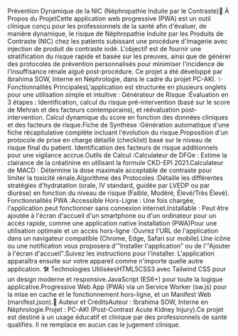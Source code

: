 Prévention Dynamique de la NIC (Néphropathie Induite par le Contraste)🎯 
À Propos du ProjetCette application web progressive (PWA) est un outil clinique conçu pour les professionnels de la santé afin d'évaluer, de manière dynamique, le risque de Néphropathie Induite par les Produits de Contraste (NIC) chez les patients subissant une procédure d'imagerie avec injection de produit de contraste iodé.
L'objectif est de fournir une stratification du risque rapide et basée sur les preuves, ainsi que de générer des protocoles de prévention personnalisés pour minimiser l'incidence de l'insuffisance rénale aiguë post-procédure.
Ce projet a été développé par Ibrahima SOW, Interne en Néphrologie, dans le cadre du projet PC-AKI.
✨ Fonctionnalités PrincipalesL'application est structurée en plusieurs onglets pour une utilisation simple et intuitive :
  Générateur de Risque :Évaluation en 3 étapes : Identification, calcul du risque pré-intervention (basé sur le score de Mehran et des facteurs contemporains), et réévaluation post-intervention.
  Calcul dynamique du score en fonction des données cliniques et des facteurs de risque.Fiche de Synthèse :Génération automatique d'une fiche récapitulative complète incluant l'évolution du risque.Proposition d'un protocole de prise en charge détaillé (checklist) basé sur le niveau de risque final du patient.
  Identification des facteurs de risque additionnels pour une vigilance accrue.Outils de Calcul :Calculateur de DFGe : Estime la clairance de la créatinine en utilisant la formule CKD-EPI 2021.Calculateur de MACD : Détermine la dose maximale acceptable de contraste pour limiter la toxicité rénale.Algorithme des Protocoles :Détaille les différentes stratégies d'hydratation (orale, IV standard, guidée par LVEDP ou par diurèse) en fonction du niveau de risque (Faible, Modéré, Élevé/Très Élevé).
  Fonctionnalités PWA :Accessible Hors-Ligne : Une fois chargée, l'application peut fonctionner sans connexion internet.Installable : Peut être ajoutée à l'écran d'accueil d'un smartphone ou d'un ordinateur pour un accès rapide, comme une application native
  Installation (PWA)Pour une utilisation optimale et un accès hors-ligne :Ouvrez l'URL de l'application dans un navigateur compatible (Chrome, Edge, Safari sur mobile).Une icône ou une notification vous proposera d'"Installer l'application" ou de l'"Ajouter à l'écran d'accueil".Suivez les instructions pour l'installer. L'application apparaîtra ensuite sur votre appareil comme n'importe quelle autre application.
  🛠️ Technologies UtiliséesHTML5CSS3 avec Tailwind CSS pour un design moderne et responsive.JavaScript (ES6+) pour toute la logique applicative.Progressive Web App (PWA) via un Service Worker (sw.js) pour la mise en cache et le fonctionnement hors-ligne, et un Manifest Web (manifest.json).📝 Auteur et CréditsAuteur : Ibrahima SOW, Interne en Néphrologie.Projet : PC-AKI (Post-Contrast Acute Kidney Injury).Ce projet est destiné à un usage éducatif et clinique par des professionnels de santé qualifiés.
  Il ne remplace en aucun cas le jugement clinique.
